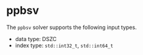 # ppbsv

The `ppbsv` solver supports the following input types.

* data type: DSZC
* index type: `std::int32_t`, `std::int64_t`
